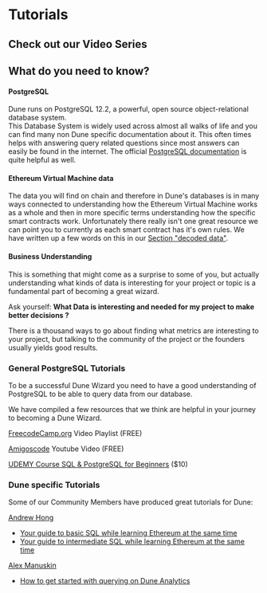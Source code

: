 # Tutorials

## Check out our Video Series

## 

## What do you need to know?

#### PostgreSQL

Dune runs on PostgreSQL 12.2, a powerful, open source object-relational database system.   
This Database System is widely used across almost all walks of life and you can find many non Dune specific documentation about it. This often times helps with answering query related questions since most answers can easily be found in the internet. The official [PostgreSQL documentation](https://www.postgresql.org/docs/12/index.html) is quite helpful as well. 

#### Ethereum Virtual Machine data

The data you will find on chain and therefore in Dune's databases is in many ways connected to understanding how the Ethereum Virtual Machine works as a whole and then in more specific terms understanding how the specific smart contracts work. Unfortunately there really isn't one great resource we can point you to currently as each smart contract has it's own rules. We have written up a few words on this in our [Section "decoded data"](../../data-tables/data-tables/decoded-data.md).

#### Business Understanding

This is something that might come as a surprise to some of you, but actually understanding what kinds of data is interesting for your project or topic is a fundamental part of becoming a great wizard.   
  
Ask yourself: **What Data is interesting and needed for my project to make better decisions ?**

There is a thousand ways to go about finding what metrics are interesting to your project, but talking to the community of the project or the founders usually yields good results.



### General PostgreSQL Tutorials

To be a successful Dune Wizard you need to have a good understanding of PostgreSQL to be able to query data from our database.

We have compiled a few resources that we think are helpful in your journey to becoming a Dune Wizard.

[FreecodeCamp.org](https://www.youtube.com/playlist?list=PLwvrYc43l1MxAEOI_KwGe8l42uJxMoKeS) Video Playlist \(FREE\)

[Amigoscode](https://www.youtube.com/watch?v=5hzZtqCNQKk) Youtube Video \(FREE\)

[UDEMY Course SQL & PostgreSQL for Beginners](https://www.udemy.com/course/sql-and-postgresql-for-beginners/?ranMID=39197&ranEAID=JVFxdTr9V80&ranSiteID=JVFxdTr9V80-nnMsdWXzWeu9lqxtbEa72g&utm_source=aff-campaign&LSNPUBID=JVFxdTr9V80&utm_medium=udemyads) \($10\)

###  Dune specific Tutorials

Some of our Community Members have produced great tutorials for Dune:

[Andrew Hong](https://twitter.com/andrewhong5297)

* [Your guide to basic SQL while learning Ethereum at the same time](https://towardsdatascience.com/your-guide-to-basic-sql-while-learning-ethereum-at-the-same-time-9eac17a05929)
* [Your guide to intermediate SQL while learning Ethereum at the same time](https://towardsdatascience.com/your-guide-to-basic-sql-while-learning-ethereum-at-the-same-time-9eac17a05929)

[Alex Manuskin](https://twitter.com/amanusk_)

* [How to get started with querying on Dune Analytics](https://duneanalytics.com/blog/get-started-guide)





